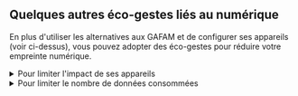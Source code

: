 ## Quelques autres éco-gestes liés au numérique

En plus d'utiliser les alternatives aux GAFAM et de configurer ses appareils (voir ci-dessus), vous pouvez adopter des éco-gestes pour réduire votre empreinte numérique.

<details>
<summary>
 Pour limiter l'impact de ses appareils
</summary>

- Protéger ses appareils (coque, vitre, housse...).

- Dépoussiérer ses appareils.

- Ne pas acheter d'appareils électroniques inutiles.

- Réparer ses appareils quand ils sont défectueux au lieu d'en acheter un nouveau.

- Recycler ses anciens appareils. Les vendeurs de ces appareils sont obligés de les récupérer.

- Essayer de mutualiser les appareils au plus possible. Par exemple, une imprimante pour plusieurs appartements ou bien un ordinateur pour un foyer.

</details>

<details>
<summary>
Pour limiter le nombre de données consommées
</summary>

Ces éco-gestes vous permettront de réduire le nombre d'octets que vous consommez sans pour autant vous priver de confort.

- Limiter l'usage de la vidéo en ligne.

- Télécharger les fichiers utilisés fréquemment notamment les musiques en streaming.

- Préférer la TNT à la box.

- Préférer les SMS aux messages instantanés (WhatsApp, Signal, ...).

- Préférer les appels classiques aux appels en ligne (appels WhatsApp, Signal, ...).

- Préférer la radio classique au streaming radio et encore plus de la radio filmée.

- Désactiver le réseau mobile lorsqu'il n'est pas utilisé.

- Préférer le transfert de fichier par clé USB ou par bluetooth .

- Éteindre la box internet quand elle n'est pas utilisée (ainsi que tous les appareils inutilisés).

- Préférer le réseau Wi-Fi au réseau 4G/5G (4 fois plus énergivore).

</details>

<style>
li {
  padding-right: 5%;
}
</style>
